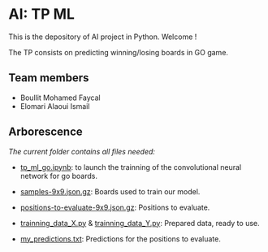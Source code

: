 # AI: TP ML
This is the depository of AI project in Python. Welcome !

The TP consists on predicting winning/losing boards in GO game.

## Team members

- Boullit Mohamed Faycal 
- Elomari Alaoui Ismail 

## Arborescence

*The current folder contains all files needed:*
- [tp_ml_go.ipynb](tp_ml_go.ipynb): to launch the trainning of the convolutional neural network for go boards.

- [samples-9x9.json.gz](samples-9x9.json.gz): Boards used to train our model.

- [positions-to-evaluate-9x9.json.gz](positions-to-evaluate-9x9.json.gz): Positions to evaluate.

- [trainning_data_X.py](trainning_data_X.py) & [trainning_data_Y.py](trainning_data_Y.py): Prepared data, ready to use.

- [my_predictions.txt](my_predictions.txt): Predictions for the positions to evaluate.
